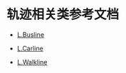 # 轨迹相关类参考文档

- [L.Busline](https://github.com/wakeGISer/LDMap/issues/2)

- [L.Carline](https://github.com/wakeGISer/LDMap/issues/1)

- [L.Walkline]()
